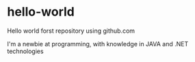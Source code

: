 # hello-world
Hello world forst repository using github.com

I'm a newbie at programming, with knowledge in JAVA and .NET technologies

